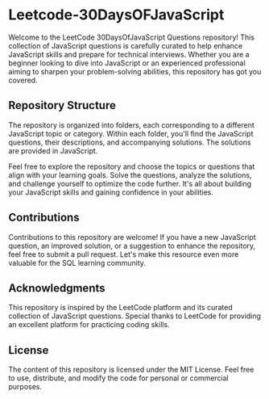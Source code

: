 # Leetcode-30DaysOFJavaScript

Welcome to the LeetCode 30DaysOfJavaScript Questions repository! This collection of JavaScript questions is carefully curated to help enhance JavaScript skills and prepare for technical interviews. Whether you are a beginner looking to dive into JavaScript or an experienced professional aiming to sharpen your problem-solving abilities, this repository has got you covered.

## Repository Structure
The repository is organized into folders, each corresponding to a different JavaScript topic or category. Within each folder, you'll find the JavaScript questions, their descriptions, and accompanying solutions. The solutions are provided in JavaScript. 

Feel free to explore the repository and choose the topics or questions that align with your learning goals. Solve the questions, analyze the solutions, and challenge yourself to optimize the code further. It's all about building your JavaScript skills and gaining confidence in your abilities.

## Contributions
Contributions to this repository are welcome! If you have a new JavaScript question, an improved solution, or a suggestion to enhance the repository, feel free to submit a pull request. Let's make this resource even more valuable for the SQL learning community.

## Acknowledgments
This repository is inspired by the LeetCode platform and its curated collection of JavaScript questions. Special thanks to LeetCode for providing an excellent platform for practicing coding skills.

## License
The content of this repository is licensed under the MIT License. Feel free to use, distribute, and modify the code for personal or commercial purposes.
